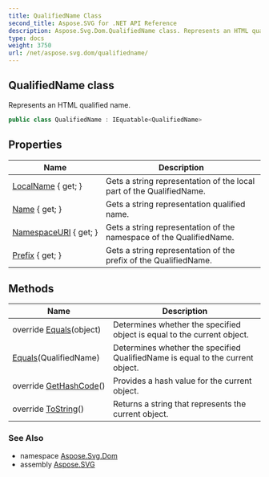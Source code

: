 ```yaml
---
title: QualifiedName Class
second_title: Aspose.SVG for .NET API Reference
description: Aspose.Svg.Dom.QualifiedName class. Represents an HTML qualified name
type: docs
weight: 3750
url: /net/aspose.svg.dom/qualifiedname/
---
```

## QualifiedName class

Represents an HTML qualified name.

```csharp
public class QualifiedName : IEquatable<QualifiedName>
```

## Properties

| Name | Description |
| --- | --- |
| [LocalName](../../aspose.svg.dom/qualifiedname/localname/) { get; } | Gets a string representation of the local part of the QualifiedName. |
| [Name](../../aspose.svg.dom/qualifiedname/name/) { get; } | Gets a string representation qualified name. |
| [NamespaceURI](../../aspose.svg.dom/qualifiedname/namespaceuri/) { get; } | Gets a string representation of the namespace of the QualifiedName. |
| [Prefix](../../aspose.svg.dom/qualifiedname/prefix/) { get; } | Gets a string representation of the prefix of the QualifiedName. |

## Methods

| Name | Description |
| --- | --- |
| override [Equals](../../aspose.svg.dom/qualifiedname/equals/#equals_1)(object) | Determines whether the specified object is equal to the current object. |
| [Equals](../../aspose.svg.dom/qualifiedname/equals/#equals)(QualifiedName) | Determines whether the specified QualifiedName is equal to the current object. |
| override [GetHashCode](../../aspose.svg.dom/qualifiedname/gethashcode/)() | Provides a hash value for the current object. |
| override [ToString](../../aspose.svg.dom/qualifiedname/tostring/)() | Returns a string that represents the current object. |

### See Also

* namespace [Aspose.Svg.Dom](../../aspose.svg.dom/)
* assembly [Aspose.SVG](../../)
